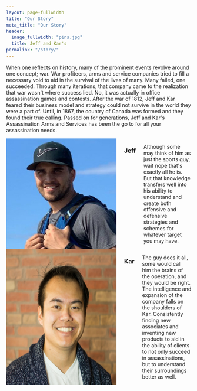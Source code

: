 ```yaml
---
layout: page-fullwidth
title: "Our Story"
meta_title: "Our Story"
header:
  image_fullwidth: "pins.jpg"
  title: Jeff and Kar's
permalink: "/story/"
---
```


When one reflects on history, many of the prominent events revolve around one concept; war. War profiteers, arms and service companies tried to fill a necessary void to aid in the survival of the lives of many. Many failed, one succeeded. Through many iterations, that company came to the realization that war wasn't where success lied. No, it was actually in office assassination games and contests. After the war of 1812, Jeff and Kar feared their business model and strategy could not survive in the world they were a part of. Until, in 1867, the country of Canada was formed and they found their true calling. Passed on for generations, Jeff and Kar's Assassination Arms and Services has been the go to for all your assassination needs.

<div class="row">
    <div class="medium-6 small-12 columns">
        <img src="../images/jeff.jpg" class="small-centered">
        <h3>Jeff</h3>
        <p>
            Although some may think of him as just the sports guy, wait nope that's exactly all he is. But that knowledge transfers well into his ability to understand and create both offensive and defensive strategies and schemes for whatever target you may have. 
        </p>
    </div>
    <div class="medium-6 small-12 small-centered columns" class="float-center">
        <img src="../images/kar.JPG">
        <h3>Kar</h3>
        <p>
            The guy does it all, some would call him the brains of the operation, and they would be right. The intelligence and expansion of the company falls on the shoulders of Kar. Consistently finding new associates and inventing new products to aid in the ability of clients to not only succeed in assassinations, but to understand their surroundings better as well.
        </p>
    </div>
</div>

